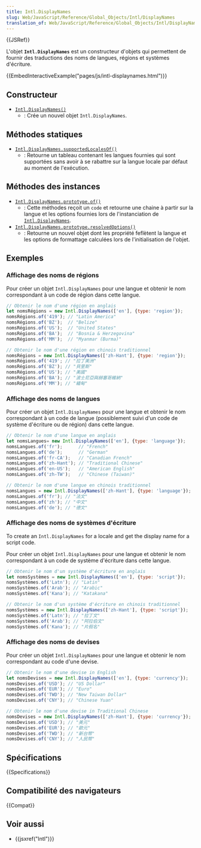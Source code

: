 ```yaml
---
title: Intl.DisplayNames
slug: Web/JavaScript/Reference/Global_Objects/Intl/DisplayNames
translation_of: Web/JavaScript/Reference/Global_Objects/Intl/DisplayNames
---
```


{{JSRef}}

L'objet **`Intl.DisplayNames`** est un constructeur d'objets qui permettent de fournir des traductions des noms de langues, régions et systèmes d'écriture.

{{EmbedInteractiveExample("pages/js/intl-displaynames.html")}}

## Constructeur

- [`Intl.DisplayNames()`](/fr/docs/Web/JavaScript/Reference/Global_Objects/Intl/DisplayNames/DisplayNames)
  - : Crée un nouvel objet `Intl.DisplayNames`.

## Méthodes statiques

- [`Intl.DisplayNames.supportedLocalesOf()`](/fr/docs/Web/JavaScript/Reference/Global_Objects/Intl/DisplayNames/supportedLocalesOf)
  - : Retourne un tableau contenant les langues fournies qui sont supportées sans avoir à se rabattre sur la langue locale par défaut au moment de l'exécution.

## Méthodes des instances

- [`Intl.DisplayNames.prototype.of()`](/fr/docs/Web/JavaScript/Reference/Global_Objects/Intl/DisplayNames/of)
  - : Cette méthodes reçoit un `code` et retourne une chaine à partir sur la langue et les options fournies lors de l'instanciation de [`Intl.DisplayNames`](#).
- [`Intl.DisplayNames.prototype.resolvedOptions()`](/fr/docs/Web/JavaScript/Reference/Global_Objects/Intl/DisplayNames/resolvedOptions)
  - : Retourne un nouvel objet dont les propriété feflètent la langue et les options de formattage calculées lors de l'initialisation de l'objet.

## Exemples

### Affichage des noms de régions

Pour créer un objet `Intl.DisplayNames` pour une langue et obtenir le nom correspondant à un code de région dans cette langue.

```js
// Obtenir le nom d'une région en anglais
let nomsRégions = new Intl.DisplayNames(['en'], {type: 'region'});
nomsRégions.of('419'); // "Latin America"
nomsRégions.of('BZ');  // "Belize"
nomsRégions.of('US');  // "United States"
nomsRégions.of('BA');  // "Bosnia & Herzegovina"
nomsRégions.of('MM');  // "Myanmar (Burma)"

// Obtenir le nom d'une région en chinois traditionnel
nomsRégions = new Intl.DisplayNames(['zh-Hant'], {type: 'region'});
nomsRégions.of('419'; // "拉丁美洲"
nomsRégions.of('BZ'); // "貝里斯"
nomsRégions.of('US'); // "美國"
nomsRégions.of('BA'); // "波士尼亞與赫塞哥維納"
nomsRégions.of('MM'); // "緬甸"
```

### Affichage des noms de langues

Pour créer un objet `Intl.DisplayNames` pour une langue et obtenir le nom correspondant à un code de langue (possiblement suivi d'un code de système d'écriture ou de région) dans cette langue.

```js
// Obtenir le nom d'une langue en anglais
let nomsLangues= new Intl.DisplayNames(['en'], {type: 'language'});
nomsLangues.of('fr');      // "French"
nomsLangues.of('de');      // "German"
nomsLangues.of('fr-CA');   // "Canadian French"
nomsLangues.of('zh-Hant'); // "Traditional Chinese"
nomsLangues.of('en-US');   // "American English"
nomsLangues.of('zh-TW');   // "Chinese (Taiwan)"

// Obtenir le nom d'une langue en chinois traditionnel
nomsLangues = new Intl.DisplayNames(['zh-Hant'], {type: 'language'});
nomsLangues.of('fr'); // "法文"
nomsLangues.of('zh'); // "中文"
nomsLangues.of('de'); // "德文"
```

### Affichage des noms de systèmes d'écriture

To create an `Intl.DisplayNames` for a locale and get the display name for a script code.

Pour créer un objet `Intl.DisplayNames` pour une langue et obtenir le nom correspondant à un code de système d'écriture dans cette langue.

```js
// Obtenir le nom d'un système d'écriture en anglais
let nomsSystèmes = new Intl.DisplayNames(['en'], {type: 'script'});
nomsSystèmes.of('Latn'); // "Latin"
nomsSystèmes.of('Arab'); // "Arabic"
nomsSystèmes.of('Kana'); // "Katakana"

// Obtenir le nom d'un système d'écriture en chinois traditionnel
nomsSystèmes = new Intl.DisplayNames(['zh-Hant'], {type: 'script'});
nomsSystèmes.of('Latn'); // "拉丁文"
nomsSystèmes.of('Arab'); // "阿拉伯文"
nomsSystèmes.of('Kana'); // "片假名"
```

### Affichage des noms de devises

Pour créer un objet `Intl.DisplayNames` pour une langue et obtenir le nom correspondant au code d'une devise.

```js
// Obtenir le nom d'une devise in English
let nomsDevises = new Intl.DisplayNames(['en'], {type: 'currency'});
nomsDevises.of('USD'); // "US Dollar"
nomsDevises.of('EUR'); // "Euro"
nomsDevises.of('TWD'); // "New Taiwan Dollar"
nomsDevises.of('CNY'); // "Chinese Yuan"

// Obtenir le nom d'une devise in Traditional Chinese
nomsDevises = new Intl.DisplayNames(['zh-Hant'], {type: 'currency'});
nomsDevises.of('USD'); // "美元"
nomsDevises.of('EUR'); // "歐元"
nomsDevises.of('TWD'); // "新台幣"
nomsDevises.of('CNY'); // "人民幣"
```

## Spécifications

{{Specifications}}

## Compatibilité des navigateurs

{{Compat}}

## Voir aussi

- {{jsxref("Intl")}}
